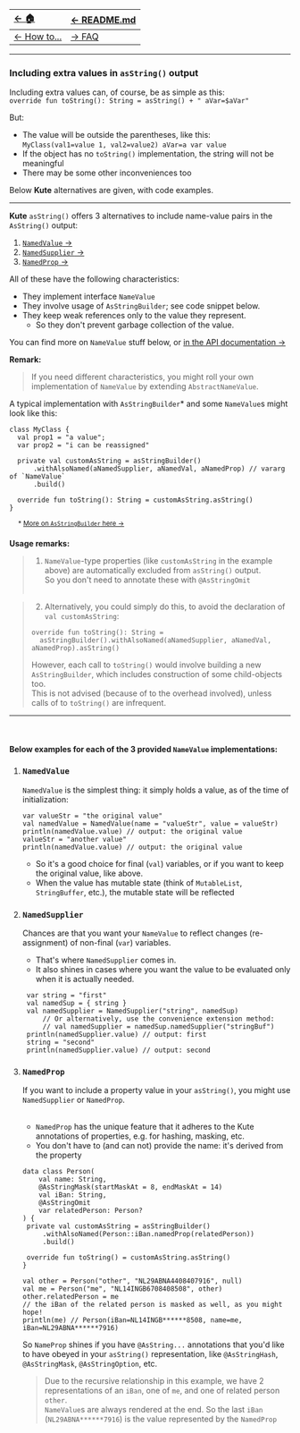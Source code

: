 | [← 🏠](../../)            | [← README.md](../../README.md) |
|:--------------------------|:-------------------------------|
| [← How to...](0-howto.md) | [→ FAQ](../../md/faq/0-faq.md) |

<hr>

### Including extra values in `asString()` output

Including extra values can, of course, be as simple as this:<br>
`override fun toString(): String = asString() + " aVar=$aVar"`

But:
* The value will be outside the parentheses, like this:<br>
`MyClass(val1=value 1, val2=value2) aVar=a var value`
* If the object has no `toString()` implementation, the string will not be meaningful
* There may be some other inconveniences too

Below **Kute** alternatives are given, with code examples.

<hr>

**Kute** `asString()` offers 3 alternatives to include name-value pairs in the `AsString()` output:<br>

1. [`NamedValue` →](#namedvalue)
2. [`NamedSupplier` →](#namedsupplier)
3. [`NamedProp` →](#namedprop)

All of these have the following characteristics:
* They implement interface `NameValue`
* They involve usage of `AsStringBuilder`; see code snippet below.<br>
* They keep weak references only to the value they represent.
  * So they don't prevent garbage collection of the value.

You can find more on `NameValue` stuff below, or [in the API documentation →](https://janhendrikvanheusden.github.io/Kute/kute/nl.kute.asstring.namedvalues/index.html)

**Remark:**
> If you need different characteristics, you might roll your own implementation of `NameValue` by extending `AbstractNameValue`.

A typical implementation with `AsStringBuilder`* and some `NameValue`s might look like this:<br>

```
class MyClass {
  val prop1 = "a value";
  var prop2 = "i can be reassigned"
  
  private val customAsString = asStringBuilder()
      .withAlsoNamed(aNamedSupplier, aNamedVal, aNamedProp) // vararg of `NameValue`
      .build()
      
  override fun toString(): String = customAsString.asString()
}
```
&nbsp;&nbsp;&nbsp;&nbsp;<sup>* [More on `AsStringBuilder` here →](use-asstringbuilder.md)</sup>


**Usage remarks:**
> 1. `NameValue`-type properties (like `customAsString` in the example above) are automatically excluded from `asString()` output.<br>
> So you don't need to annotate these with `@AsStringOmit`
> <br><br>

> 2. Alternatively, you could simply do this, to avoid the declaration of `val customAsString`:
> ```
> override fun toString(): String =
>   asStringBuilder().withAlsoNamed(aNamedSupplier, aNamedVal, aNamedProp).asString()
> ```
> However, each call to `toString()` would involve building a new `AsStringBuilder`, which includes construction of some child-objects too.<br>
> This is not advised (because of to the overhead involved), unless calls of to `toString()` are infrequent.

<hr>

<br>

#### Below examples for each of the 3 provided `NameValue` implementations:

1. ### `NamedValue`
   `NamedValue` is the simplest thing: it simply holds a value, as of the time of initialization:<br>
   ```
   var valueStr = "the original value"
   val namedValue = NamedValue(name = "valueStr", value = valueStr)
   println(namedValue.value) // output: the original value
   valueStr = "another value"
   println(namedValue.value) // output: the original value
   ```
   * So it's a good choice for final (`val`) variables, or if you want to keep the original value, like above.
   * When the value has mutable state (think of `MutableList`, `StringBuffer`, etc.), the mutable state will be reflected

2. ### `NamedSupplier`
   Chances are that you want your `NameValue` to reflect changes (re-assignment) of non-final (`var`) variables.<br>
   * That's where `NamedSupplier` comes in.
   * It also shines in cases where you want the value to be evaluated only when it is actually needed.

   ```
    var string = "first"
    val namedSup = { string }
    val namedSupplier = NamedSupplier("string", namedSup)
        // Or alternatively, use the convenience extension method:
        // val namedSupplier = namedSup.namedSupplier("stringBuf")
    println(namedSupplier.value) // output: first
    string = "second"
    println(namedSupplier.value) // output: second
   ```

3. ### `NamedProp`
   If you want to include a property value in your `asString()`, you might use `NamedSupplier` or `NamedProp`.
   <br><br>
   * `NamedProp` has the unique feature that it adheres to the Kute annotations of properties,
   e.g. for hashing, masking, etc.
   * You don't have to (and can not) provide the name: it's derived from the property

   ```
   data class Person(
       val name: String,
       @AsStringMask(startMaskAt = 8, endMaskAt = 14)
       val iBan: String,
       @AsStringOmit
       var relatedPerson: Person?
   ) {
    private val customAsString = asStringBuilder()
        .withAlsoNamed(Person::iBan.namedProp(relatedPerson))
        .build()
   
    override fun toString() = customAsString.asString()
   }
   
   val other = Person("other", "NL29ABNA4408407916", null)
   val me = Person("me", "NL14INGB6708408508", other)
   other.relatedPerson = me
   // the iBan of the related person is masked as well, as you might hope!
   println(me) // Person(iBan=NL14INGB******8508, name=me, iBan=NL29ABNA******7916)
   ```
   
   So `NameProp` shines if you have `@AsString...` annotations that you'd like to have obeyed in your `asString()` representation, like `@AsStringHash`, `@AsStringMask`, `@AsStringOption`, etc.
   > Due to the recursive relationship in this example, we have 2 representations of an `iBan`, one of `me`, and one of related person `other`.<br>
   > `NameValue`s are always rendered at the end. So the last `iBan` (`NL29ABNA******7916`) is the value represented by the `NamedProp`